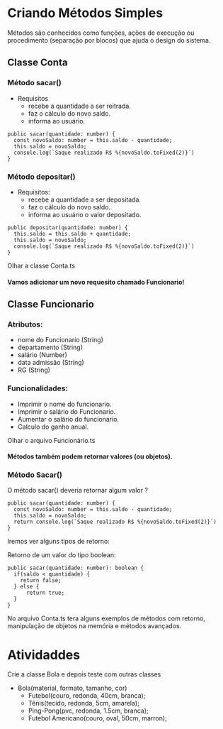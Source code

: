 # Criando Métodos Simples

Métodos são conhecidos como funções, ações de execução ou procedimento (separação por blocos) que ajuda o design do sistema.

## Classe Conta
### Método sacar()
- Requisitos
  - recebe a quantidade a ser reitrada.
  - faz o cálculo do novo saldo.
  - informa ao usuário.

```
public sacar(quantidade: number) {
  const novoSaldo: number = this.saldo - quantidade;
  this.saldo = novoSaldo;
  console.log(`Saque realizado R$ %{novoSaldo.toFixed(2)}`)
}
```
### Método depositar()
- Requisitos:
  - recebe a quantidade a ser depositada.
  - faz o cálculo do novo saldo.
  - informa ao usuário o valor depositado.

```
public depositar(quantidade: number) {
  this.saldo = this.saldo + quantidade;
  this.saldo = novoSaldo;
  console.log(`Saque realizado R$ %{novoSaldo.toFixed(2)}`)
}
```

Olhar a classe Conta.ts

#### Vamos adicionar um novo requesito chamado Funcionario!

## Classe Funcionario

### Atributos:
- nome do Funcionario (String)
- departamento (String)
- salário (Number)
- data admissão (String)
- RG (String)

### Funcionalidades:
- Imprimir o nome do funcionario.
- Imprimir o salário do Funcionario.
- Aumentar o salário do funcionario.
- Calculo do ganho anual.

Olhar o arquivo Funcionário.ts

#### Métodos também podem retornar valores (ou objetos).

### Método Sacar()
 
 O método sacar() deveria retornar algum valor ?
 
```
public sacar(quantidade: number) {
  const novoSaldo: number = this.saldo - quantidade;
  this.saldo = novoSaldo;
  return console.log(`Saque realizado R$ %{novoSaldo.toFixed(2)}`)
}
```
Iremos ver alguns tipos de retorno:

Retorno de um valor do tipo boolean:

```
public sacar(quantidade: number): boolean {
  if(saldo < quantidade) {
    return false;
  } else {
      return true;
  }
}
```
No arquivo Conta.ts tera alguns exemplos de métodos com retorno, manipulação de objetos na memória e métodos avançados.

# Atividaddes

Crie a classe Bola e depois teste com outras classes

- Bola(material, formato, tamanho, cor)
    - Futebol(couro, redonda, 40cm, branca);
    - Tênis(tecido, redonda, 5cm, amarela);
    - Ping-Pong(pvc, redonda, 1.5cm, branca);
    - Futebol Americano(couro, oval, 50cm, marron);
